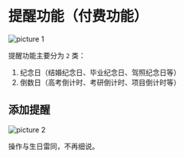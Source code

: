 # 提醒功能（付费功能）

![picture 1](https://static.yicode.tech/images/202306/20230623214906.png)

提醒功能主要分为 `2` 类：

1. 纪念日（结婚纪念日、毕业纪念日、驾照纪念日等）
2. 倒数日（高考倒计时、考研倒计时、项目倒计时等）

## 添加提醒

![picture 2](https://static.yicode.tech/images/202306/20230623215001.png)

操作与生日雷同，不再细说。
